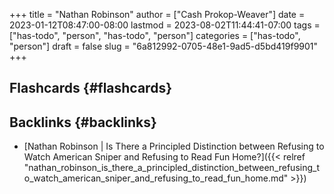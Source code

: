+++
title = "Nathan Robinson"
author = ["Cash Prokop-Weaver"]
date = 2023-01-12T08:47:00-08:00
lastmod = 2023-08-02T11:44:41-07:00
tags = ["has-todo", "person", "has-todo", "person"]
categories = ["has-todo", "person"]
draft = false
slug = "6a812992-0705-48e1-9ad5-d5bd419f9901"
+++

## Flashcards {#flashcards}


## Backlinks {#backlinks}

-   [Nathan Robinson | Is There a Principled Distinction between Refusing to Watch American Sniper and Refusing to Read Fun Home?]({{< relref "nathan_robinson_is_there_a_principled_distinction_between_refusing_to_watch_american_sniper_and_refusing_to_read_fun_home.md" >}})

